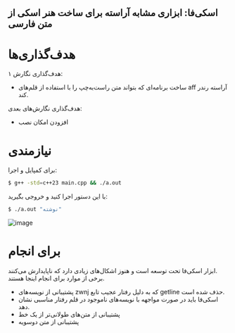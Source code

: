 اسکی‌فا: ابزاری مشابه آراسته برای ساخت هنر اسکی از متن فارسی
---

# هدف‌گذاری‌ها

هدف‌گذاری نگارش ۱:

- ساخت برنامه‌ای که بتواند متن راست‌به‌چپ را با استفاده از قلم‌های aff آراسته رندر کند.

هدف‌گذاری نگارش‌های بعدی:

- افزودن امکان نصب

# نیازمندی

برای کمپایل و اجرا:

```bash
$ g++ -std=c++23 main.cpp && ./a.out
```

با این دستور اجرا کنید و خروجی بگیرید:
```bash
$ ./a.out "نوشته"
```

![image](https://github.com/ekm507/asciifa/assets/13185969/9843f189-f6dc-4f8f-ac11-dc1b0eace818)

# برای انجام

ابزار اسکی‌فا تحت توسعه است و هنوز اشکال‌های زیادی دارد که ناپایدارش می‌کنند.  
برخی از موارد برای انجام اینجا هستند.

- پشتیبانی از نویسه‌های zwnj که به دلیل رفتار عجیب تابع getline حذف شده است.
- اسکی‌فا باید در صورت مواجهه با نویسه‌های ناموجود در قلم رفتار مناسبی نشان دهد.
- پشتیبانی از متن‌های طولانی‌تر از یک خط
- پشتیبانی از متن دوسویه